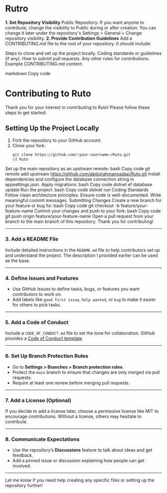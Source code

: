 # Rutro

**1. Set Repository Visibility**
Public Repository: If you want anyone to contribute, change the visibility to Public during or after creation.
You can change it later under the repository's Settings > General > Change repository visibility.
**2. Provide Contribution Guidelines**
Add a CONTRIBUTING.md file to the root of your repository. It should include:

Steps to clone and set up the project locally.
Coding standards or guidelines (if any).
How to submit pull requests.
Any other rules for contributions.
Example CONTRIBUTING.md content:

markdown
Copy code
# Contributing to Ruto

Thank you for your interest in contributing to Ruto! Please follow these steps to get started:

## Setting Up the Project Locally
1. Fork the repository to your GitHub account.
2. Clone your fork:
   ```bash
   git clone https://github.com/<your-username>/Ruto.git
   cd Ruto
Set up the main repository as an upstream remote:
bash
Copy code
git remote add upstream https://github.com/abdulrahmannadap/Ruto.git
Install dependencies and configure the database connection string in appsettings.json.
Apply migrations:
bash
Copy code
dotnet ef database update
Run the project:
bash
Copy code
dotnet run
Coding Standards
Follow clean architecture principles.
Ensure code is well-documented.
Write meaningful commit messages.
Submitting Changes
Create a new branch for your feature or bug fix:
bash
Copy code
git checkout -b feature/your-feature-name
Commit your changes and push to your fork:
bash
Copy code
git push origin feature/your-feature-name
Open a pull request from your branch to the main branch of this repository.
Thank you for contributing!

---

### 3. **Add a README File**
Include detailed instructions in the `README.md` file to help contributors set up and understand the project. The description I provided earlier can be used as the base.

---

### 4. **Define Issues and Features**
- Use GitHub Issues to define tasks, bugs, or features you want contributors to work on.
- Add labels like `good first issue`, `help wanted`, or `bug` to make it easier for others to pick tasks.

---

### 5. **Add a Code of Conduct**
Include a `CODE_OF_CONDUCT.md` file to set the tone for collaboration. GitHub provides a [Code of Conduct template](https://github.com/github/opensource.guide/blob/main/CODE_OF_CONDUCT.md).

---

### 6. **Set Up Branch Protection Rules**
- Go to **Settings > Branches > Branch protection rules**.
- Protect the `main` branch to ensure that changes are only merged via pull requests.
- Require at least one review before merging pull requests.

---

### 7. **Add a License (Optional)**
If you decide to add a license later, choose a permissive license like MIT to encourage contributions. Without a license, others may hesitate to contribute.

---

### 8. **Communicate Expectations**
- Use the repository’s **Discussions** feature to talk about ideas and get feedback.
- Add a pinned issue or discussion explaining how people can get involved.

---

Let me know if you need help creating any specific files or setting up the repository further!
